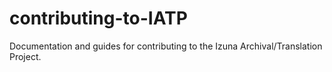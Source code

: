 # contributing-to-IATP
Documentation and guides for contributing to the Izuna Archival/Translation Project.
